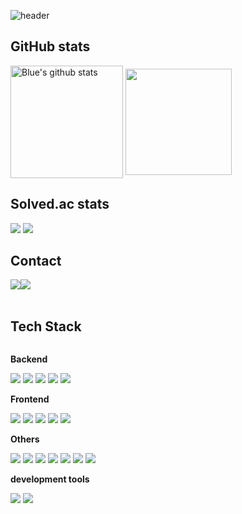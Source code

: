 <!--
**bluestone1892/bluestone1892** is a ✨ _special_ ✨ repository because its `README.md` (this file) appears on your GitHub profile.

Here are some ideas to get you started:

- 🔭 I’m currently working on ...
- 🌱 I’m currently learning ...
- 👯 I’m looking to collaborate on ...
- 🤔 I’m looking for help with ...
- 💬 Ask me about ...
- 📫 How to reach me: ...
- 😄 Pronouns: ...
- ⚡ Fun fact: ...
-->

![header](https://capsule-render.vercel.app/api?type=venom&fontColor=FFFFFF&color=0:EEFF00,100:a82da8&text=Welcome%20to%20MY%20GitHub%20👋&animation=twinkling&fontSize=40&fontAlignY=50&fontAlign=50&height=180)


##  GitHub stats

<a href="https://github.com/bluestone1892/bluestone1892"><img align="center" style="height:180px" src="https://github-readme-stats.vercel.app/api?username=bluestone1892&show_icons=true&include_all_commits=true&theme=tokyonight&hide_border=true" alt="Blue's github stats" /></a>
<a href="https://github.com/bluestone1892"><img align="center" style="height:170px" src="https://github-readme-stats.vercel.app/api/top-langs/?username=bluestone1892&layout=compact&theme=tokyonight&hide_border=true" /></a> 
##  Solved.ac stats
  <div>
  <img src="http://mazandi.herokuapp.com/api?handle=bluestone1892&theme=warm"/>
  <img src="http://mazassumnida.wtf/api/v2/generate_badge?boj=bluestone1892"/>
  </div>
  
##  Contact 
<div style="display:flex; flex-direction:row;">
    <a href="mailto:bluestone1892@gmail.com">
        <img src="https://img.shields.io/badge/Gmail-EA4335?style=for-the-badge&logo=Gmail&logoColor=white">
    </a>
    <a href="https://discordapp.com/users/613686564840669185">
        <img src= "https://img.shields.io/badge/ Discord-5865F2?style=for-the-badge&logo=Discord&logoColor=white">
    </a>
</div><br>

##  Tech Stack
<div style="display:flex; flex-direction:column; align-items:flex-start;">
    <!-- Backend -->
    <p><strong>Backend</strong></p>
    <div>
        <img src="https://img.shields.io/badge/Node.js-339933?style=flat-square&logo=Node.js&logoColor=white">
        <img src="https://img.shields.io/badge/django-092E20?style=flat-square&logo=django&logoColor=white"> 
        <img src="https://img.shields.io/badge/python-3776AB?style=flat-square&logo=python&logoColor=white"> 
        <img src="https://img.shields.io/badge/Java-007396?style=flat-square&logo=java&logoColor=white"> 
        <img src="https://img.shields.io/badge/Kotlin-7F52FF?style=flat-square&logo=kotlin&logoColor=white">
    </div>
    <!-- Frontend -->
    <p><strong>Frontend</strong></p>
    <div>
        <img src="https://img.shields.io/badge/html5-E34F26?style=flat-square&logo=html5&logoColor=white"> 
        <img src="https://img.shields.io/badge/javascript-F7DF1E?style=flat-square&logo=javascript&logoColor=black"> 
        <img src="https://img.shields.io/badge/django-092E20?style=flat-square&logo=django&logoColor=white"> 
        <img src="https://img.shields.io/badge/Go-00ADD8?style=flat-square&logo=Go&logoColor=white"> 
        <img src="https://img.shields.io/badge/css-1572B6?style=flat-square&logo=css3&logoColor=white"> 
            </div>
    <!-- Others -->
    <p><strong>Others</strong></p>
    <div>
        <img src="https://img.shields.io/badge/Ruby-CC342D?style=flat-square&logo=Ruby&logoColor=white">
        <img src="https://img.shields.io/badge/discord.js-F7DF1E?style=flat-square&logo=javascript&logoColor=black"> 
        <img src="https://img.shields.io/badge/minecraft%20skript-62B47A?style=flat-square&logo=Minecraft&logoColor=white">
        <img src="https://img.shields.io/badge/minecraft%20plugin(JAVA)-007396?style=flat-square&logo=java&logoColor=white">
        <img src="https://img.shields.io/badge/discord.py-3776AB?style=flat-square&logo=python&logoColor=white">
        <img src="https://img.shields.io/badge/minecraft%20plugin(Kotlin)-7F52FF?style=flat-square&logo=kotlin&logoColor=white">
        <img src="https://img.shields.io/badge/C++-00599C?style=flat-square&logo=C%2B%2B&logoColor=white">
    <p><strong>development tools</strong></p>
    <div> 
        <img src="https://img.shields.io/badge/JetBrains%20Tool-000000?style=flat-square&logo=jetbrains&logoColor=white">
        <img src="https://img.shields.io/badge/GitHub-000000?style=flat-square&logo=github&logoColor=white">
    </div>
    

